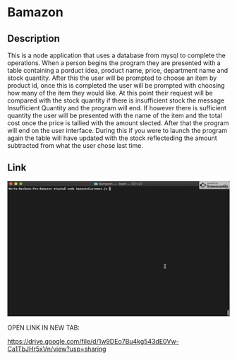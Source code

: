 # Bamazon
## Description
This is a node application that uses a database from mysql to complete the operations. When a person begins the program they are presented with a table containing a porduct idea, product name, price, department name and stock quantity. After this the user will be prompted to choose an item by product id, once this is completed the user will be prompted with choosing how many of the item they would like. At this point their request will be compared with the stock quantity if there is insufficient stock the message Insufficient Quantity and the program will end. If however there is sufficient quantity the user will be presented with the name of the item and the total cost once the price is tallied with the amount slected. After that the program will end on the user interface. During this if you were to launch the program again the table will have updated with the stock reflecteding the amount subtracted from what the user chose last time. 

## Link

![alt text](https://github.com/mtaube59/Bamazon/blob/master/bamazon.gif?raw=true)


OPEN LINK IN NEW TAB:

https://drive.google.com/file/d/1w9DEo7Bu4kg543dE0Vw-Ca1TbJHr5xVn/view?usp=sharing
